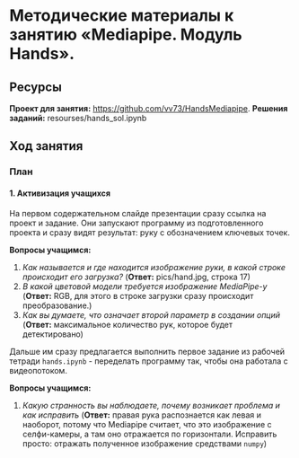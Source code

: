 # Методические материалы к занятию «Mediapipe. Модуль Hands».
## Ресурсы
**Проект для занятия:**  https://github.com/vv73/HandsMediapipe.
**Решения заданий:** resourses/hands_sol.ipynb 

## Ход занятия
### План
#### 1. Активизация учащихся

На первом содержательном слайде презентации сразу ссылка на проект и задание. Они запускают программу из подготовленного проекта и сразу видят результат: руку с обозначением ключевых точек. 

**Вопросы учащимся:** 

1. *Как называется и где находится изображение руки, в какой строке происходит его загрузка?* (**Ответ:** pics/hand.jpg, строка 17)
2. *В какой цветовой модели требуется изображение MediaPipe-у* (**Ответ:** RGB, для этого в строке загрузки сразу происходит преобразование.)
3. *Как вы думаете, что означает второй параметр в создании опций* (**Ответ:** максимальное количество рук, которое будет детектировано)

Дальше им сразу предлагается выполнить первое задание из рабочей тетради `hands.ipynb` - переделать программу так, чтобы она работала с видеопотоком. 

**Вопросы учащимся:** 

1. *Какую странность вы наблюдаете, почему возникает проблема и как исправить* (**Ответ:** правая рука распознается как левая и наоборот, потому что Mediapipe считает, что это изображение с селфи-камеры, а там оно отражается по горизонтали. Исправить просто: отражать полученное изображение средствами `numpy`)
